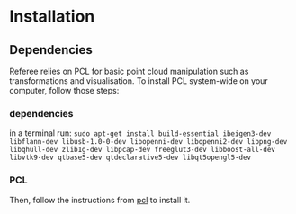 # Installation

## Dependencies
Referee relies on PCL for basic point cloud manipulation such as transformations and visualisation.
To install PCL system-wide on your computer, follow those steps:
### dependencies
in a terminal run:
`sudo apt-get install build-essential ibeigen3-dev libflann-dev libusb-1.0-0-dev libopenni-dev libopenni2-dev libpng-dev libqhull-dev zlib1g-dev libpcap-dev freeglut3-dev libboost-all-dev libvtk9-dev qtbase5-dev qtdeclarative5-dev libqt5opengl5-dev`

### PCL
Then, follow the instructions from [pcl](https://pcl.readthedocs.io/projects/tutorials/en/latest/compiling_pcl_posix.html) to install it.